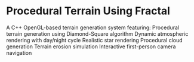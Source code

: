 # Procedural Terrain Using Fractal 
 A C++ OpenGL-based terrain generation system featuring:  Procedural terrain generation using Diamond-Square algorithm Dynamic atmospheric rendering with day/night cycle Realistic star rendering Procedural cloud generation Terrain erosion simulation Interactive first-person camera navigation

